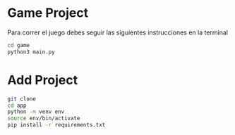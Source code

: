 # Game Project

Para correr el juego debes seguir las siguientes instrucciones en la terminal

```sh
cd game
python3 main.py
```

# Add Project

```sh
git clone
cd app
python -m venv env
source env/bin/activate
pip install -r requirements.txt
```